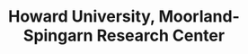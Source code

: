 ---
layout: repo
title: "Howard University, Moorland-Spingarn Research Center"
id: 24546
permalink: repos/24546/
---